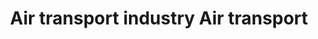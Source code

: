 ---
title: Air transport industry Air transport
longTitle: 'Air transport industry, Air transport'
tags:
- gccommon
relatedTerm:
- "[[Airlines]]"
---